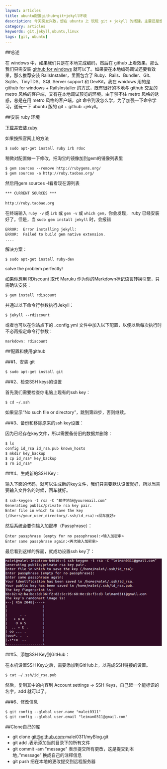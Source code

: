 ```yaml
---
layout: articles
title: ubuntu配置github+git+jekyll环境
description: 今天突发兴致，想在 ubuntu 上 玩玩 git + jekyll 的搭建，主要还是想用单纯的命令行学学 git，于是乎，着手干，是也。
category: articles
keywords: git,jekyll,ubuntu,linux
tags: [git, ubuntu]
---
```

##总述

在 windows 中，如果我们只是在本地完成编码，然后在 github 上看效果，那么我们只需安装 [github for windows](http://windows.github.com/) 就可以了。如果要在本地编码调试还要看效果，那么推荐安装 RailsInstaller，里面包含了 Ruby、Rails、Bundler、Git、Sqlite、TinyTDS、SQL Server support 和 DevKit。我在 wnidows 用的是 github for windows + RailsInstaller 的方式，既有很好的本地与 github 交互的 metro 风格的客户端，又有在本地调试预览的环境。由于禁不住  metro 风格的诱惑，总是在用 metro 风格的客户端，git 命令到没怎么学，为了加强一下命令学习，遂玩一下 ubuntu 版的 git + github +jekyll。

##安装 ruby 环境

[下载并安装 ruby](http://www.ruby-lang.org/zh_cn/downloads/)

如果按照官网上的方法

	$ sudo apt-get install ruby irb rdoc

稍微对配置做一下修改，把淘宝的镜像加到gem的镜像列表里

    $ gem sources --remove http://rubygems.org/
    $ gem sources -a http://ruby.taobao.org/

然后用gem sources -l看看现在源列表

    *** CURRENT SOURCES ***

    http://ruby.taobao.org

在终端输入 `ruby -v` 或 `irb` 或 `gem -v` 或 `which gem`，你会发现， ruby 已经安装好了。但是，当 `sudo gem install jekyll` 时，会报错 

	ERROR:  Error installing jekyll:
	ERROR:  Failed to build gem native extension.
	....

解决方案：

	$ sudo apt-get install ruby-dev

solve the problem perfectly!

如果你想用 RDiscount 取代 Maruku 作为你的Markdown标记语言转换引擎，只需确认安装：

    $ gem install rdiscount

并通过以下命令行参数执行Jekyll：

    $ jekyll --rdiscount

或者也可以在你站点下的 _config.yml 文件中加入以下配置，以便以后每次执行时不必再指定命令行参数：

    markdown: rdiscount

##配置和使用github

###1、安装 git

	$ sudo apt-get install git

###2、检查SSH keys的设置

首先我们需要检查你电脑上现有的ssh key：

    $ cd ~/.ssh

如果显示“No such file or directory”，跳到第四步，否则继续。

###3、备份和移除原来的ssh key设置：

因为已经存在key文件，所以需要备份旧的数据并删除：

    $ ls
    config id_rsa id_rsa.pub known_hosts
    $ mkdir key_backup
    $ cp id_rsa* key_backup
    $ rm id_rsa*

###4、生成新的SSH Key：

输入下面的代码，就可以生成新的key文件，我们只需要默认设置就好，所以当需要输入文件名的时候，回车就好。

    $ ssh-keygen -t rsa -C "邮件地址@youremail.com"
    Generating public/private rsa key pair.
    Enter file in which to save the key (/Users/your_user_directory/.ssh/id_rsa):<回车就好>

然后系统会要你输入加密串（Passphrase）：

    Enter passphrase (empty for no passphrase):<输入加密串>
    Enter same passphrase again:<再次输入加密串>

最后看到这样的界面，就成功设置ssh key了： 

![ubuntu-git](/images/articles/ubuntu-github-git-jekyll/ubuntu-git.png)

###5、添加SSH Key到GitHub：

在本机设置SSH Key之后，需要添加到GitHub上，以完成SSH链接的设置。

	$ cat ~/.ssh/id_rsa.pub

然后，复制其中的内容到 Account settings -> SSH Keys，自己起一个能标识的名字，add 就可以了。

###6、修改信息

    $ git config --global user.name "malei0311"
    $ git config --global user.email "leiman0311@gmail.com"

##Clone自己的库

* git clone git@github.com:malei0311/myBlog.git
* git add .表示添加当前目录下的所有文件
* git commit -am "message" 表示提交所有更改，这是提交到本地，”message” 换成自己的注释信息
* git push 把在本地的更改提交到远程服务器